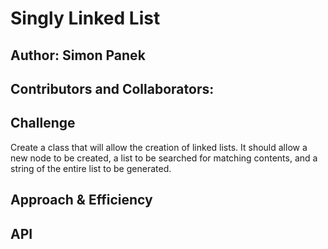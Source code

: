 # Singly Linked List

## Author: Simon Panek

## Contributors and Collaborators: 

## Challenge

Create a class that will allow the creation of linked lists. It should allow a new node to be created, a list to be searched for matching contents, and a string of the entire list to be generated.

## Approach & Efficiency
<!-- What approach did you take? Why? What is the Big O space/time for this approach? -->

## API
<!-- Description of each method publicly available to your Linked List 